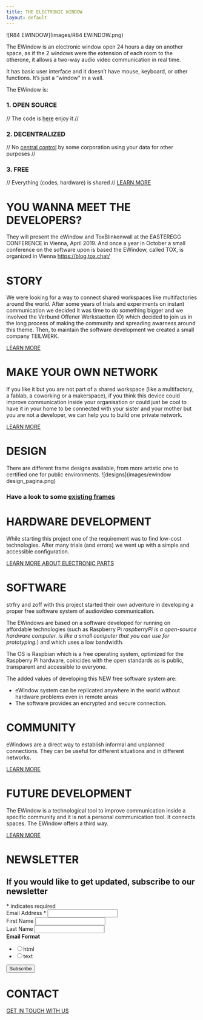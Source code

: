 ```yaml
---
title: THE ELECTRONIC WINDOW
layout: default
---
```

![R84 EWINDOW](images/R84 EWINDOW.png)

The EWindow is an electronic window open 24 hours a day on another space, 
as if the 2 windows were the extension of each room to the otherone, 
it allows a two-way audio video communication in real time. 

It has basic user interface and it doesn’t have mouse, keyboard, or other functions. 
It’s just a “window" in a wall.

The EWindow is:
### 1. __OPEN SOURCE__ 
// The code is [here](https://github.com/Zoxcore) enjoy it //

### 2. __DECENTRALIZED__ 
// No [central control](why.md) by some corporation using your data for other purposes //

### 3. __FREE__ 
// Everything (codes, hardware) is shared // [LEARN MORE](introduction.html)

# YOU WANNA MEET THE DEVELOPERS? 
They will present the eWindow and ToxBlinkenwall at the EASTEREGG CONFERENCE in Vienna, April 2019.
And once a year in October a small conference on the software upon is based the EWindow, called TOX, is organized in Vienna 
https://blog.tox.chat/

# STORY
We were looking for a way to connect shared workspaces like multifactories around the world.
After some years of trials and experiments on instant communication we decided it was time to do something bigger and we involved the Verbund Offener Werkstaetten (D) which decided to join us in the long process of making the community and spreading awarness around this theme. Then, to maintain the software development we created a small company TEILWERK.

[LEARN MORE](story.md)

# MAKE YOUR OWN NETWORK
If you like it but you are not part of a shared workspace (like a multifactory, a fablab, a coworking or a makerspace), if you think this device could improve communication inside your organisation or could just be cool to have it in your home to be connected with your sister and your mother but you are not a developer, we can help you to build one private network.

[LEARN MORE](buy.md)

# DESIGN 
There are different frame designs available, from more artistic one to certified one for public environments.
![designs](images/ewindow design_pagina.png)

### Have a look to some [existing frames](frames.md)

# HARDWARE DEVELOPMENT
While starting this project one of the requirement was to find low-cost technologies. 
After many trials (and errors) we went up with a simple and accessible configuration.

[LEARN MORE ABOUT ELECTRONIC PARTS](hardware.md)


# SOFTWARE   

strfry and zoff with this project started their own adventure in developing a proper free software system of audiovideo communication.

The EWindows are based on a software developed for running on affordable technologies (such as Raspberry Pi *raspberryPi is a open-source hardware computer. is like a small computer that you can use for prototyping.*) and which uses a low bandwidth.

The OS is Raspbian which is a free operating system, optimized for the Raspberry Pi hardware, coincides with the open standards as is public, transparent and accessible to everyone. 

The added values of developing this NEW free software system are:
- eWindow system can be replicated anywhere in the world without hardware problems even in remote areas
- The software provides an encrypted and secure connection.


# COMMUNITY 
eWindows are a direct way to establish informal and unplanned connections. 
They can be useful for different situations and in different networks.

[LEARN MORE](community.md)


# FUTURE DEVELOPMENT

The EWindow is a technological tool to improve communication inside a specific community and it is not a personal communication tool.
It connects spaces.
The EWindow offers a third way.

[LEARN MORE](future.md)


# NEWSLETTER


<!-- Begin MailChimp Signup Form -->
<link href="//cdn-images.mailchimp.com/embedcode/classic-10_7.css" rel="stylesheet" type="text/css">
<style type="text/css">
    //#mc_embed_signup{background:#fff; clear:left; font:14px Helvetica,Arial,sans-serif; }
    /* Add your own MailChimp form style overrides in your site stylesheet or in this style block.
       We recommend moving this block and the preceding CSS link to the HEAD of your HTML file. */
</style>
<div id="mc_embed_signup">
<form action="https://fablabdd.us3.list-manage.com/subscribe/post?u=787a4e76d86392475bc9dbff6&amp;id=5214318c17" method="post" id="mc-embedded-subscribe-form" name="mc-embedded-subscribe-form" class="validate" target="_blank" novalidate>
    <div id="mc_embed_signup_scroll">
    <h2> If you would like to get updated, subscribe to our newsletter</h2>
<div class="indicates-required"><span class="asterisk">*</span> indicates required</div>
<div class="mc-field-group">
    <label for="mce-EMAIL">Email Address  <span class="asterisk">*</span>
</label>
    <input type="email" value="" name="EMAIL" class="required email" id="mce-EMAIL">
</div>
<div class="mc-field-group">
    <label for="mce-FNAME">First Name </label>
    <input type="text" value="" name="FNAME" class="" id="mce-FNAME">
</div>
<div class="mc-field-group">
    <label for="mce-LNAME">Last Name </label>
    <input type="text" value="" name="LNAME" class="" id="mce-LNAME">
</div>
<div class="mc-field-group input-group">
    <strong>Email Format </strong>
    <ul><li><input type="radio" value="html" name="EMAILTYPE" id="mce-EMAILTYPE-0"><label for="mce-EMAILTYPE-0">html</label></li>
<li><input type="radio" value="text" name="EMAILTYPE" id="mce-EMAILTYPE-1"><label for="mce-EMAILTYPE-1">text</label></li>
</ul>
</div>
    <div id="mce-responses" class="clear">
        <div class="response" id="mce-error-response" style="display:none"></div>
        <div class="response" id="mce-success-response" style="display:none"></div>
    </div>    <!-- real people should not fill this in and expect good things - do not remove this or risk form bot signups-->
    <div style="position: absolute; left: -5000px;" aria-hidden="true"><input type="text" name="b_787a4e76d86392475bc9dbff6_5214318c17" tabindex="-1" value=""></div>
    <div class="clear"><input type="submit" value="Subscribe" name="subscribe" id="mc-embedded-subscribe" class="button"></div>
    </div>
</form>
</div>
<script type='text/javascript' src='//s3.amazonaws.com/downloads.mailchimp.com/js/mc-validate.js'></script><script type='text/javascript'>(function($) {window.fnames = new Array(); window.ftypes = new Array();fnames[0]='EMAIL';ftypes[0]='email';fnames[1]='FNAME';ftypes[1]='text';fnames[2]='LNAME';ftypes[2]='text';}(jQuery));var $mcj = jQuery.noConflict(true);</script>
<!--End mc_embed_signup-->

# CONTACT

[GET IN TOUCH WITH US](contact.md)

